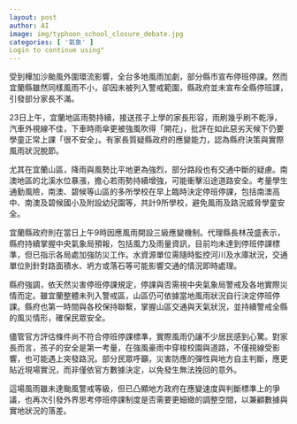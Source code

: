 ```yaml
---
layout: post
author: AI
image: img/typhoon_school_closure_debate.jpg
categories: [ '氣象' ]
Login to continue using"
---
```

受到樺加沙颱風外圍環流影響，全台多地風雨加劇，部分縣市宣布停班停課。然而宜蘭縣雖然同樣風雨不小，卻因未被列入警戒範圍，縣政府並未宣布全縣停班課，引發部分家長不滿。  

23日上午，宜蘭地區雨勢持續，接送孩子上學的家長形容，雨刷幾乎刷不乾淨，汽車外視線不佳，下車時雨傘更被強風吹得「開花」，批評在如此惡劣天候下仍要學童正常上課「很不安全」。有家長質疑縣政府的應變能力，認為縣府決策與實際風雨狀況脫節。  

尤其在宜蘭山區，降雨與風勢比平地更為強烈，部分路段也有交通中斷的疑慮。南澳地區的北溪水位暴漲，擔心若雨勢持續增強，可能衝擊沿途道路安全。考量學生通勤風險，南澳、碧候等山區的多所學校在早上臨時決定停班停課，包括南澳高中、南澳及碧候國小及附設幼兒園等，共計9所學校，避免風雨及路況威脅學童安全。  

宜蘭縣政府則在當日上午9時因應風雨開設三級應變機制。代理縣長林茂盛表示，縣府持續掌握中央氣象局預報，包括風力及雨量資訊，目前均未達到停班停課標準，但已指示各局處加強防災工作。水資源單位需隨時監控河川及水庫狀況，交通單位則針對路面積水、坍方或落石等可能影響交通的情況即時處理。  

縣府強調，依天然災害停班停課規定，停課與否需視中央氣象局警戒及各地實際災情而定。雖宜蘭整體未列入警戒區，山區仍可依據當地風雨狀況自行決定停班停課。縣府也第一時間與各校保持聯繫，掌握山區交通與天氣狀況，並持續警戒全縣的風災情形，確保民眾安全。  

儘管官方評估條件尚不符合停班停課標準，實際風雨仍讓不少居民感到心驚。對家長而言，孩子的安全是第一考量，在強風豪雨中穿梭校園與道路，不僅視線受影響，也可能遇上突發路況。部分民眾呼籲，災害防應的彈性與地方自主判斷，應更貼近現場實況，而非僅依官方數據決定，以免發生無法挽回的意外。  

這場風雨雖未達颱風警戒等級，但已凸顯地方政府在應變速度與判斷標準上的爭議，也再次引發外界思考停班停課制度是否需要更細緻的調整空間，以兼顧數據與實地狀況的落差。
